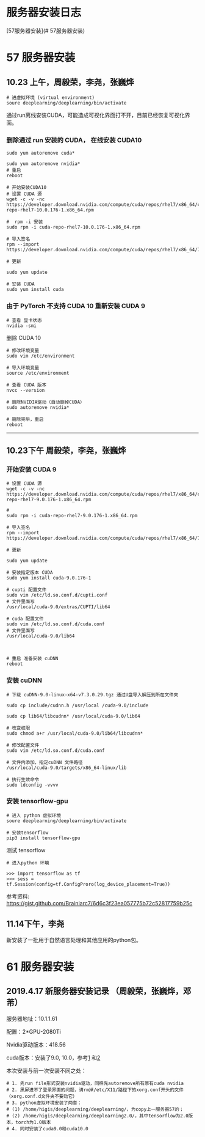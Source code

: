 
# 服务器安装日志
[57服务器安装](# 57服务器安装)
# 57 服务器安装

## 10.23 上午，周毅荣，李尧，张巍烨


``` shell
# 进虚拟环境 (virtual environment)
soure deeplearning/deeplearning/bin/activate
```
通过run离线安装CUDA，可能造成可视化界面打不开，目前已经恢复可视化界面。

### 删除通过 run 安装的 CUDA， 在线安装 CUDA10

```
sudo yum autoremove cuda*

sudo yum autoremove nvidia*
# 重启
reboot

# 开始安装CUDA10
# 设置 CUDA 源
wget -c -v -nc https://developer.download.nvidia.com/compute/cuda/repos/rhel7/x86_64/cuda-repo-rhel7-10.0.176-1.x86_64.rpm

#  rpm -i 安装
sudo rpm -i cuda-repo-rhel7-10.0.176-1.x86_64.rpm

# 导入签名
rpm --import https://developer.download.nvidia.com/compute/cuda/repos/rhel7/x86_64/7fa2af80.pub

# 更新

sudo yum update

# 安装 CUDA
sudo yum install cuda

```



### 由于 PyTorch 不支持 CUDA 10 重新安装 CUDA 9


```
# 查看 显卡状态
nvidia -smi

```

删除 CUDA 10

```
# 修改环境变量
sudo vim /etc/environment

# 导入环境变量
source /etc/environment

# 查看 CUDA 版本
nvcc --version

# 删除NVIDIA驱动（自动删掉CUDA）
sudo autoremove nvidia*

# 删除完毕，重启
reboot
```

---
## 10.23下午 周毅荣，李尧，张巍烨
### 开始安装 CUDA 9

```
# 设置 CUDA 源
wget -c -v -nc https://developer.download.nvidia.com/compute/cuda/repos/rhel7/x86_64/cuda-repo-rhel7-9.0.176-1.x86_64.rpm

#  
sudo rpm -i cuda-repo-rhel7-9.0.176-1.x86_64.rpm

# 导入签名
rpm --import https://developer.download.nvidia.com/compute/cuda/repos/rhel7/x86_64/7fa2af80.pub

# 更新

sudo yum update

# 安装指定版本 CUDA
sudo yum install cuda-9.0.176-1

# cupti 配置文件
sudo vim /etc/ld.so.conf.d/cupti.conf
# 文件里面写
/usr/local/cuda-9.0/extras/CUPTI/lib64

# cuda 配置文件
sudo vim /etc/ld.so.conf.d/cuda.conf
# 文件里面写
/usr/local/cuda-9.0/lib64



# 重启 准备安装 cuDNN
reboot
```

### 安装 cuDNN


```
# 下载 cuDNN-9.0-linux-x64-v7.3.0.29.tgz 通过U盘导入解压到所在文件夹

sudo cp include/cudnn.h /usr/local /cuda-9.0/include 

sudo cp lib64/libcudnn* /usr/local/cuda-9.0/lib64

# 改变权限
sudo chmod a+r /usr/local/cuda-9.0/lib64/libcudnn*

# 修改配置文件
sudo vim /etc/ld.so.conf.d/cuda.conf

# 文件内添加，指定cuDNN 文件路径
/usr/local/cuda-9.0/targets/x86_64-linux/lib

# 执行生效命令
sudo ldconfig -vvvv
```

### 安装 tensorflow-gpu

```
# 进入 python 虚拟环境
soure deeplearning/deeplearning/bin/activate

# 安装tensorflow
pip3 install tensorflow-gpu
```

测试 tensorflow

```
# 进入python 环境

>>> import tensorflow as tf
>>> sess = tf.Session(config=tf.ConfigProro(log_device_placement=True))

```

参考资料: https://gist.github.com/Brainiarc7/6d6c3f23ea057775b72c52817759b25c

## 11.14下午，李尧

新安装了一批用于自然语言处理和其他应用的python包。

# 61 服务器安装

## 2019.4.17 新服务器安装记录 （周毅荣，张巍烨，邓芾）

服务器地址：10.1.1.61

配置：2*GPU-2080Ti

Nvidia驱动版本：418.56

cuda版本：安装了9.0, 10.0，参考[1](https://blog.kovalevskyi.com/multiple-version-of-cuda-libraries-on-the-same-machine-b9502d50ae77)
和[2](https://medium.com/@peterjussi/multicuda-multiple-versions-of-cuda-on-one-machine-4b6ccda6faae)

本次安装与前一次安装不同之处：
```
# 1. 先run file形式安装nvidia驱动，同样先autoremove所有原有cuda nvidia
# 2. 黑屏进不了登录界面的问题，请rm掉/etc/X11/路径下的xorg.conf开头的文件（xorg.conf.d文件夹不要动它）
# 3. python虚拟环境安装了两套：
# (1) /home/higis/deeplearning/deeplearning/，为copy上一服务器57的；
# (2) /home/higis/deeplearning/deeplearning2.0/，其中tensorflow为2.0版本，torch为1.0版本
# 4. 同时安装了cuda9.0和cuda10.0
```
